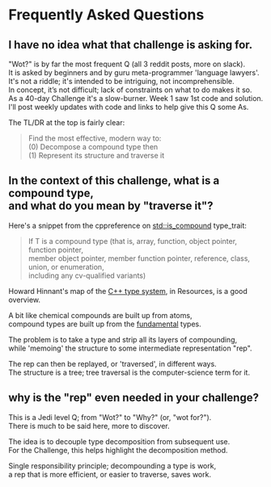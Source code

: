 # Frequently Asked Questions

## I have no idea what that challenge is asking for.

"Wot?" is by far the most frequent Q (all 3 reddit posts, more on slack).  
It is asked by beginners and by guru meta-programmer 'language lawyers'.  
It's not a riddle; it's intended to be intriguing, not incomprehensible.  
In concept, it’s not difficult; lack of constraints on what to do makes it so.  
As a 40-day Challenge it's a slow-burner. Week 1 saw 1st code and solution.  
I'll post weekly updates with code and links to help give this Q some As.

The TL/DR at the top is fairly clear:

>Find the most effective, modern way to:   
(0) Decompose a compound type then   
(1) Represent its structure and traverse it

## In the context of this challenge, what is a compound type,<br>and what do you mean by "traverse it"?

Here's a snippet from the cppreference on [std::is_compound](https://en.cppreference.com/w/cpp/types/is_compound) type_trait:

> If T is a compound type (that is, array, function, object pointer, function pointer,   
member object pointer, member function pointer, reference, class, union, or enumeration,   
including any cv-qualified variants)

Howard Hinnant's map of the [C++ type system](http://howardhinnant.github.io/TypeHiearchy.pdf), in Resources, is a good overview.

A bit like chemical compounds are built up from atoms,  
compound types are built up from the [fundamental](https://en.cppreference.com/w/cpp/language/types) types.

The problem is to take a type and strip all its layers of compounding,  
while 'memoing' the structure to some intermediate representation "rep".

The rep can then be replayed, or 'traversed', in different ways.  
The structure is a tree; tree traversal is the computer-science term for it.

## why is the "rep" even needed in your challenge?

This is a Jedi level Q; from "Wot?" to "Why?" (or, "wot for?").  
There is much to be said here, more to discover.

The idea is to decouple type decomposition from subsequent use.  
For the Challenge, this helps highlight the decomposition method.

Single responsibility principle; decompounding a type is work,  
a rep that is more efficient, or easier to traverse, saves work.
